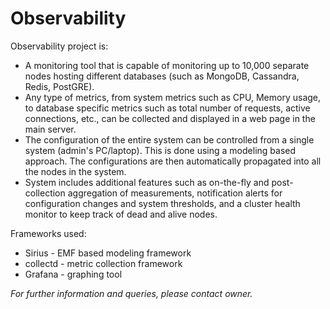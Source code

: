 # Observability #

Observability project is:
- A monitoring tool that is capable of monitoring up to 10,000 separate nodes hosting different databases (such as MongoDB, Cassandra, Redis, PostGRE). 
- Any type of metrics, from system metrics such as CPU, Memory usage, to database specific metrics such as total number of requests, active connections, etc., can be collected and displayed in a web page in the main server. 
- The configuration of the entire system can be controlled from a single system (admin's PC/laptop). This is done using a modeling based approach. The configurations are then automatically propagated into all the nodes in the system.
- System includes additional features such as on-the-fly and post-collection aggregation of measurements, notification alerts for configuration changes and system thresholds, and a cluster health monitor to keep track of dead and alive nodes.

Frameworks used:
- Sirius - EMF based modeling framework
- collectd - metric collection framework
- Grafana - graphing tool

*For further information and queries, please contact owner.*
